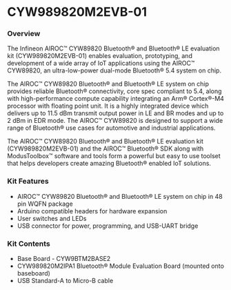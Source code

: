 # CYW989820M2EVB-01

### Overview

The Infineon AIROC&#8482; CYW89820 Bluetooth&#174; and Bluetooth&#174; LE evaluation kit (CYW989820M2EVB-01) enables evaluation, prototyping, and development of a wide array of IoT applications using the AIROC&#8482; CYW89820, an ultra-low-power dual-mode Bluetooth&#174; 5.4 system on chip.

The AIROC&#8482; CYW89820 Bluetooth&#174; and Bluetooth&#174; LE system on chip provides reliable Bluetooth&#174; connectivity, core spec compliant to 5.4, along with high-performance compute capability integrating an Arm&#174; Cortex&#174;-M4 processor with floating point unit. It is a highly integrated device which delivers up to 11.5 dBm transmit output power in LE and BR modes and up to 2 dBm in EDR mode. The AIROC&#8482; CYW89820 is designed to support a wide range of Bluetooth&#174; use cases for automotive and industrial applications.

The AIROC&#8482; CYW89820 Bluetooth&#174; and Bluetooth&#174; LE evaluation kit (CYW989820M2EVB-01) and the AIROC&#8482; Bluetooth&#174; SDK along with ModusToolbox&#8482; software and tools form a powerful but easy to use toolset that helps developers create amazing Bluetooth&#174; enabled IoT solutions.

### Kit Features

* AIROC&#8482; CYW89820 Bluetooth&#174; and Bluetooth&#174; LE system on chip in 48 pin WQFN package
* Arduino compatible headers for hardware expansion
* User switches and LEDs
* USB connector for power, programming, and USB-UART bridge

### Kit Contents

* Base Board - CYW9BTM2BASE2
* CYW989820M2IPA1 Bluetooth&#174; Module Evaluation Board (mounted onto baseboard)
* USB Standard-A to Micro-B cable
